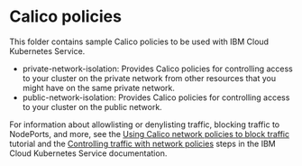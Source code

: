 # Calico policies

This folder contains sample Calico policies to be used with IBM Cloud Kubernetes Service.
- private-network-isolation: Provides Calico policies for controlling access to your cluster on the private network from other resources that you might have on the same private network.
- public-network-isolation: Provides Calico policies for controlling access to your cluster on the public network.

For information about allowlisting or denylisting traffic, blocking traffic to NodePorts, and more, see the [Using Calico network policies to block traffic](https://cloud.ibm.com/docs/containers?topic=containers-policy_tutorial#policy_tutorial) tutorial and the [Controlling traffic with network policies](https://cloud.ibm.com/docs/containers?topic=containers-network_policies) steps in the IBM Cloud Kubernetes Service documentation.
